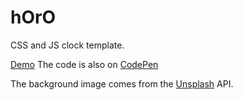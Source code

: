 # hOrO
CSS and JS clock template.
 
 [Demo](http://milchkannen.github.io/horo)
 The code is also on [CodePen](http://codepen.io/milchkannen/details/yYMoLw/)
 
 The background image comes from the [Unsplash](https://unsplash.com) API.
